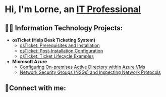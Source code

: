 <h1>Hi, I'm Lorne, an <a href="https://linkedin.com/in/Lorne">IT Professional</a></h1>

<h2>👨‍💻 Information Technology Projects:</h2>

- <b>osTicket (Help Desk Ticketing System)</b>
  - [osTicket: Prerequisites and Installation](https://github.com/blue50/osticket-prereqs)
  - [osTicket: Post-Installation Configuration](https://github.com/blue50/post-install-config)
  - [osTicket: Ticket Lifecycle Examples](https://github.com/blue50/ticket-lifecycle)
- <b>Microsoft Azure</b>
  - [Configuring On-premises Active Directory within Azure VMs](https://github.com/blue50/configure-ad)
  - [Network Security Groups (NSGs) and Inspecting Network Protocols](https://github.com/blue50/azure-network-protocols)

<h2>🤳Connect with me:</h2>







[linkedin]: https://linkedin.com/in/Lorne
